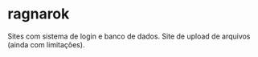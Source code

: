 # ragnarok
Sites com sistema de login e banco de dados. Site de upload de arquivos (ainda com limitações).
